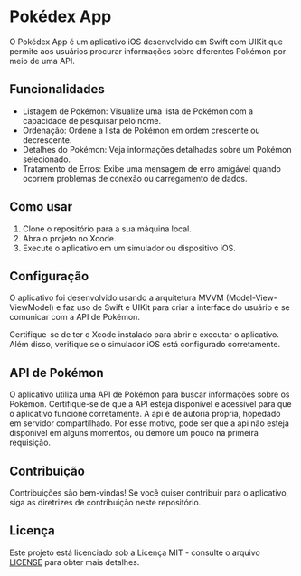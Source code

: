 # Pokédex App

O Pokédex App é um aplicativo iOS desenvolvido em Swift com UIKit que permite aos usuários procurar informações sobre diferentes Pokémon por meio de uma API.

## Funcionalidades

- Listagem de Pokémon: Visualize uma lista de Pokémon com a capacidade de pesquisar pelo nome.
- Ordenação: Ordene a lista de Pokémon em ordem crescente ou decrescente.
- Detalhes do Pokémon: Veja informações detalhadas sobre um Pokémon selecionado.
- Tratamento de Erros: Exibe uma mensagem de erro amigável quando ocorrem problemas de conexão ou carregamento de dados.

## Como usar

1. Clone o repositório para a sua máquina local.
2. Abra o projeto no Xcode.
3. Execute o aplicativo em um simulador ou dispositivo iOS.

## Configuração

O aplicativo foi desenvolvido usando a arquitetura MVVM (Model-View-ViewModel) e faz uso de Swift e UIKit para criar a interface do usuário e se comunicar com a API de Pokémon.

Certifique-se de ter o Xcode instalado para abrir e executar o aplicativo. Além disso, verifique se o simulador iOS está configurado corretamente.

## API de Pokémon

O aplicativo utiliza uma API de Pokémon para buscar informações sobre os Pokémon. Certifique-se de que a API esteja disponível e acessível para que o aplicativo funcione corretamente.
A api é de autoria própria, hopedado em servidor compartilhado. Por esse motivo, pode ser que a api não esteja disponível em alguns momentos, ou demore um pouco na primeira requisição.

## Contribuição

Contribuições são bem-vindas! Se você quiser contribuir para o aplicativo, siga as diretrizes de contribuição neste repositório.

## Licença

Este projeto está licenciado sob a Licença MIT - consulte o arquivo [LICENSE](LICENSE) para obter mais detalhes.

